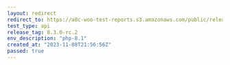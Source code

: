 ```yaml
---
layout: redirect
redirect_to: https://a8c-woo-test-reports.s3.amazonaws.com/public/release/8.3.0-rc.2/php-8.1/api/index.html
test_type: api
release_tag: 8.3.0-rc.2
env_description: "php-8.1"
created_at: "2023-11-08T21:56:56Z"
passed: true
---
```

